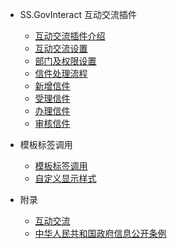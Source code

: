 - SS.GovInteract 互动交流插件

  - [互动交流插件介绍](README.md)
  - [互动交流设置](settings.md)
  - [部门及权限设置](departments.md)
  - [信件处理流程](flow.md)
  - [新增信件](add.md)
  - [受理信件](accept.md)
  - [办理信件](reply.md)
  - [审核信件](check.md)

- 模板标签调用

  - [模板标签调用](templates.md)
  - [自定义显示样式](templatesEdit.md)

- 附录

  - [互动交流](summary.md)
  - [中华人民共和国政府信息公开条例](law.md)
